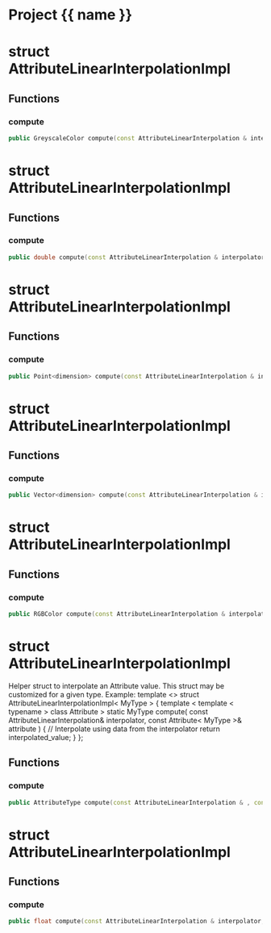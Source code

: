 <script setup>
import {useRoute} from 'vitepress'
const {path} = useRoute()
const tokens = path.split('/')
const words = tokens[2].split('-');
for (let i = 0; i < words.length; i++) {
    words[i] = words[i].charAt(0).toUpperCase() + words[i].slice(1);
    words[i] = words[i].replace('geode', 'Geode')
}
const name = words.join('-');
</script>
# Project {{ name }}

# struct AttributeLinearInterpolationImpl


## Functions

### compute

```cpp
public GreyscaleColor compute(const AttributeLinearInterpolation & interpolator, const Attribute<GreyscaleColor> & attribute)
```




# struct AttributeLinearInterpolationImpl


## Functions

### compute

```cpp
public double compute(const AttributeLinearInterpolation & interpolator, const Attribute<double> & attribute)
```




# struct AttributeLinearInterpolationImpl


## Functions

### compute

```cpp
public Point<dimension> compute(const AttributeLinearInterpolation & interpolator, const Attribute<Point<dimension> > & attribute)
```




# struct AttributeLinearInterpolationImpl


## Functions

### compute

```cpp
public Vector<dimension> compute(const AttributeLinearInterpolation & interpolator, const Attribute<Vector<dimension> > & attribute)
```




# struct AttributeLinearInterpolationImpl


## Functions

### compute

```cpp
public RGBColor compute(const AttributeLinearInterpolation & interpolator, const Attribute<RGBColor> & attribute)
```




# struct AttributeLinearInterpolationImpl


 Helper struct to interpolate an Attribute value. This struct may be customized for a given type. Example: template <> struct AttributeLinearInterpolationImpl< MyType > {     template < template < typename > class Attribute >     static MyType compute(         const AttributeLinearInterpolation& interpolator,         const Attribute< MyType >& attribute )     {         // Interpolate using data from the interpolator         return interpolated_value;     } };



## Functions

### compute

```cpp
public AttributeType compute(const AttributeLinearInterpolation & , const Attribute<AttributeType> & attribute)
```




# struct AttributeLinearInterpolationImpl


## Functions

### compute

```cpp
public float compute(const AttributeLinearInterpolation & interpolator, const Attribute<float> & attribute)
```




